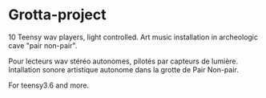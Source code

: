 # Grotta-project
10 Teensy wav players, light controlled. Art music installation in archeologic cave "pair non-pair".

Pour lecteurs wav stéréo autonomes, pilotés par capteurs de lumière.
Intallation sonore artistique autonome dans la grotte de Pair Non-pair.

For teensy3.6 and more.
